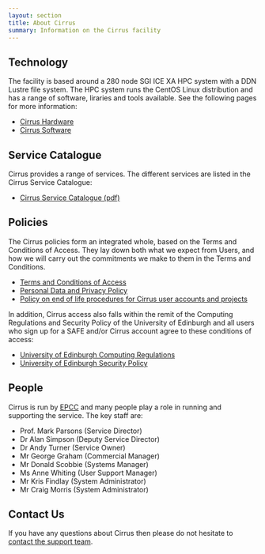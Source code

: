 ```yaml
---
layout: section
title: About Cirrus 
summary: Information on the Cirrus facility
---
```


## Technology

The facility is based around a 280 node SGI ICE XA HPC system with a DDN Lustre
file system. The HPC system runs the CentOS Linux distribution and has a 
range of software, liraries and tools available. See the following pages
for more information:

* [Cirrus Hardware](hardware.html)
* [Cirrus Software](software.html)

## Service Catalogue

Cirrus provides a range of services. The different services are listed in the 
Cirrus Service Catalogue:

* [Cirrus Service Catalogue (pdf)](Cirrus_Service_Catalogue.pdf)

## Policies

The Cirrus policies form an integrated whole, based on the Terms and
Conditions of Access. They lay down both what we expect from Users, and
how we will carry out the commitments we make to them in the Terms and
Conditions.

-   [Terms and Conditions of Access](policies/tandc.html)
-   [Personal Data and Privacy Policy](policies/privacy.html)
-   [Policy on end of life procedures for Cirrus user accounts and
    projects](policies/project_account_closing.html)

In addition, Cirrus access also falls within the remit of the Computing
Regulations and Security Policy of the University of Edinburgh and all
users who sign up for a SAFE and/or Cirrus account agree to these
conditions of access:

-   [University of Edinburgh Computing
    Regulations](http://www.ed.ac.uk/information-services/about/policies-and-regulations/computing-regulations)
-   [University of Edinburgh Security
    Policy](http://www.ed.ac.uk/information-services/about/policies-and-regulations/security-policies/security-policy)

## People

Cirrus is run by [EPCC](http://www.epcc.ed.ac.uk) and many people play a
role in running and supporting the service. The key staff are:

* Prof. Mark Parsons (Service Director)
* Dr Alan Simpson (Deputy Service Director)
* Dr Andy Turner (Service Owner)
* Mr George Graham (Commercial Manager)
* Mr Donald Scobbie (Systems Manager)
* Ms Anne Whiting (User Support Manager)
* Mr Kris Findlay (System Administrator)
* Mr Craig Morris (System Administrator)

## Contact Us

If you have any questions about Cirrus then please do not hesitate to
[contact the support team](../support/).
